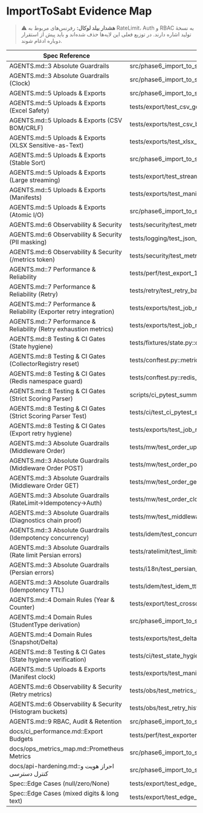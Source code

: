 # ImportToSabt Evidence Map

> ⚠️ **هشدار بیلد لوکال:** رفرنس‌های مربوط به RateLimit، Auth و RBAC به نسخهٔ تولید اشاره دارند. در توزیع فعلی این لایه‌ها حذف شده‌اند و باید پیش از استقرار دوباره ادغام شوند.

| Spec Reference | Implementation Evidence |
| -------------- | ----------------------- |
| AGENTS.md::3 Absolute Guardrails | src/phase6_import_to_sabt/api.py::create_export_api |
| AGENTS.md::3 Absolute Guardrails (Clock) | src/phase6_import_to_sabt/job_runner.py::ExportJobRunner.__init__ |
| AGENTS.md::5 Uploads & Exports | src/phase6_import_to_sabt/exporter_service.py::ImportToSabtExporter.run |
| AGENTS.md::5 Uploads & Exports (Excel Safety) | tests/export/test_csv_golden.py::test_csv_golden_quotes_and_formula_guard |
| AGENTS.md::5 Uploads & Exports (CSV BOM/CRLF) | tests/exports/test_csv_bom_crlf.py::test_bom_and_crlf_when_flag_true |
| AGENTS.md::5 Uploads & Exports (XLSX Sensitive-as-Text) | tests/exports/test_xlsx_safety.py::test_sensitive_as_text_and_formula_guard |
| AGENTS.md::5 Uploads & Exports (Stable Sort) | src/phase6_import_to_sabt/exporter_service.py::ImportToSabtExporter._sort_rows |
| AGENTS.md::5 Uploads & Exports (Large streaming) | tests/export/test_streaming_large.py::test_streaming_memory_bound |
| AGENTS.md::5 Uploads & Exports (Manifests) | tests/exports/test_manifest.py::test_atomic_manifest_after_files |
| AGENTS.md::5 Uploads & Exports (Atomic I/O) | src/phase6_import_to_sabt/exporter_service.py::atomic_writer |
| AGENTS.md::6 Observability & Security | tests/security/test_metrics_and_downloads.py::test_token_and_signed_url |
| AGENTS.md::6 Observability & Security (PII masking) | tests/logging/test_json_logs_pii_scan.py::test_no_pii_in_logs |
| AGENTS.md::6 Observability & Security (/metrics token) | tests/security/test_metrics_token_guard.py::test_metrics_endpoint_is_public |
| AGENTS.md::7 Performance & Reliability | tests/perf/test_export_100k_perf.py::test_p95_latency_and_memory_budget |
| AGENTS.md::7 Performance & Reliability (Retry) | tests/retry/test_retry_backoff.py::test_retry_jitter_and_metrics_without_sleep |
| AGENTS.md::7 Performance & Reliability (Exporter retry integration) | tests/exports/test_job_runner_retry_metrics.py::test_export_job_runner_retry_deterministic_backoff |
| AGENTS.md::7 Performance & Reliability (Retry exhaustion metrics) | tests/exports/test_job_runner_retry_metrics.py::test_export_job_runner_retry_exhaustion_records_failure_metrics |
| AGENTS.md::8 Testing & CI Gates (State hygiene) | tests/fixtures/state.py::cleanup_fixtures |
| AGENTS.md::8 Testing & CI Gates (CollectorRegistry reset) | tests/conftest.py::metrics_registry_guard |
| AGENTS.md::8 Testing & CI Gates (Redis namespace guard) | tests/conftest.py::redis_state_guard |
| AGENTS.md::8 Testing & CI Gates (Strict Scoring Parser) | scripts/ci_pytest_summary_parser.py::main |
| AGENTS.md::8 Testing & CI Gates (Strict Scoring Parser Test) | tests/ci/test_ci_pytest_summary_parser.py::test_strict_scoring_v2_all_axes_and_caps |
| AGENTS.md::8 Testing & CI Gates (Export retry hygiene) | tests/exports/test_job_runner_retry_metrics.py::test_export_job_runner_retry_exhaustion_records_failure_metrics |
| AGENTS.md::3 Absolute Guardrails (Middleware Order) | tests/mw/test_order_uploads.py::test_rate_then_idem_then_auth |
| AGENTS.md::3 Absolute Guardrails (Middleware Order POST) | tests/mw/test_order_post.py::test_middleware_order_post_exports_xlsx |
| AGENTS.md::3 Absolute Guardrails (Middleware Order GET) | tests/mw/test_order_get.py::test_middleware_order_get_paths |
| AGENTS.md::3 Absolute Guardrails (RateLimit→Idempotency→Auth) | tests/mw/test_order_clocked.py::test_post_chain_order |
| AGENTS.md::3 Absolute Guardrails (Diagnostics chain proof) | tests/mw/test_middleware_diagnostics_chain.py::test_middleware_chain_recorded_rate_limit_idem_auth |
| AGENTS.md::3 Absolute Guardrails (Idempotency concurrency) | tests/idem/test_concurrent_posts.py::test_only_one_succeeds |
| AGENTS.md::3 Absolute Guardrails (Rate limit Persian errors) | tests/ratelimit/test_limits.py::test_exceed_limit_persian_error |
| AGENTS.md::3 Absolute Guardrails (Persian errors) | tests/i18n/test_persian_errors.py::test_export_validation_error_message_exact |
| AGENTS.md::3 Absolute Guardrails (Idempotency TTL) | tests/idem/test_idem_ttl_24h.py::test_ttl_window |
| AGENTS.md::4 Domain Rules (Year & Counter) | tests/export/test_crosschecks.py::test_counter_prefix_and_regex |
| AGENTS.md::4 Domain Rules (StudentType derivation) | src/phase6_import_to_sabt/exporter_service.py::ImportToSabtExporter._normalize_row |
| AGENTS.md::4 Domain Rules (Snapshot/Delta) | tests/exports/test_delta_window.py::test_delta_no_gap_overlap |
| AGENTS.md::8 Testing & CI Gates (State hygiene verification) | tests/ci/test_state_hygiene.py::test_cleanup_and_registry_reset |
| AGENTS.md::5 Uploads & Exports (Manifest clock) | tests/exports/test_manifest_ts_tehran.py::test_export_manifest_uses_injected_tehran_clock |
| AGENTS.md::6 Observability & Security (Retry metrics) | tests/obs/test_metrics_mw.py::test_retry_exhaustion_metrics_present |
| AGENTS.md::6 Observability & Security (Histogram buckets) | tests/obs/test_retry_histogram.py::test_rate_limit_and_idem_retry_buckets_present |
| AGENTS.md::9 RBAC, Audit & Retention | src/phase6_import_to_sabt/security/rbac.py::TokenRegistry.authenticate |
| docs/ci_performance.md::Export Budgets | tests/perf/test_exporter_100k.py::test_p95_latency_and_memory_budget |
| docs/ops_metrics_map.md::Prometheus Metrics | src/phase6_import_to_sabt/metrics.py::ExporterMetrics |
| docs/api-hardening.md::احراز هویت و کنترل دسترسی | src/phase6_import_to_sabt/security/rbac.py::TokenRegistry.authenticate |
| Spec::Edge Cases (null/zero/None) | tests/export/test_edge_cases.py::test_handles_none_and_zero |
| Spec::Edge Cases (mixed digits & long text) | tests/export/test_edge_cases.py::test_mixed_digits_and_long_names |
